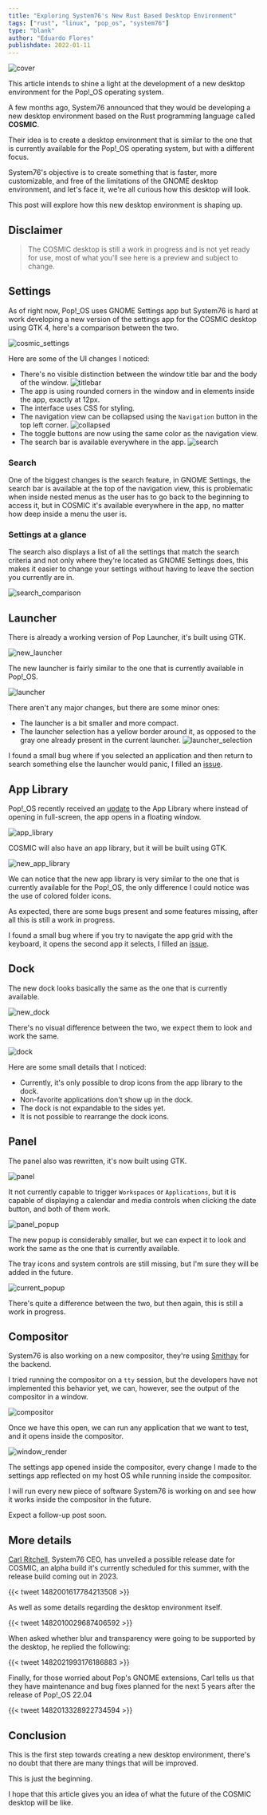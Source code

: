 ```yaml
---
title: "Exploring System76's New Rust Based Desktop Environment"
tags: ["rust", "linux", "pop_os", "system76"]
type: "blank"
author: "Eduardo Flores"
publishdate: 2022-01-11
---
```


![cover](/images/articles/linux/system76/rust-based-de/rust-based-de.png)

This article intends to shine a light at the development of a new desktop environment for the Pop!_OS operating system.

A few months ago, System76 announced that they would be developing a new desktop environment based on the Rust programming language called **COSMIC**. 

Their idea is to create a desktop environment that is similar to the one that is currently available for the Pop!_OS operating system, but with a different focus.

System76's objective is to create something that is faster, more customizable, and free of the limitations of the GNOME desktop environment, and let's face it, we're all curious how this desktop will look.

This post will explore how this new desktop environment is shaping up.

## Disclaimer

> The COSMIC desktop is still a work in progress and is not yet ready for use, most of what you'll see here is a preview and subject to change.

## Settings

As of right now, Pop!_OS uses GNOME Settings app but System76 is hard at work developing a new version of the settings app for the COSMIC desktop using GTK 4, here's a comparison between the two.

![cosmic_settings](/images/articles/linux/system76/rust-based-de/comparison.png "COSMIC Settings: Left, GNOME Settings: Right")

Here are some of the UI changes I noticed:
- There's no visible distinction between the window title bar and the body of the window.
![titlebar](/images/articles/linux/system76/rust-based-de/titlebar.png "Titlebar")
- The app is using rounded corners in the window and in elements inside the app, exactly at 12px.
- The interface uses CSS for styling.
- The navigation view can be collapsed using the `Navigation` button in the top left corner.
![collapsed](/images/articles/linux/system76/rust-based-de/collapsed.png "Collapsed")
- The toggle buttons are now using the same color as the navigation view.
- The search bar is available everywhere in the app.
![search](/images/articles/linux/system76/rust-based-de/search.png "Search")


### Search

One of the biggest changes is the search feature, in GNOME Settings, the search bar is available at the top of the navigation view, this is problematic when inside nested menus as the user has to go back to the beginning to access it, but in COSMIC it's available everywhere in the app, no matter how deep inside a menu the user is.

### Settings at a glance

The search also displays a list of all the settings that match the search criteria and not only where they're located as GNOME Settings does, this makes it easier to change your settings without having to leave the section you currently are in.

![search_comparison](/images/articles/linux/system76/rust-based-de/search_comparison.png "Search Comparison")

## Launcher

There is already a working version of Pop Launcher, it's built using GTK.

![new_launcher](/images/articles/linux/system76/rust-based-de/new_launcher.png "New Launcher")

The new launcher is fairly similar to the one that is currently available in Pop!_OS.

![launcher](/images/articles/linux/system76/rust-based-de/launcher.png "Current Launcher")

There aren't any major changes, but there are some minor ones:
- The launcher is a bit smaller and more compact.
- The launcher selection has a yellow border around it, as opposed to the gray one already present in the current launcher.
![launcher_selection](/images/articles/linux/system76/rust-based-de/launcher_selection.png "Launcher Selection")

I found a small bug where if you selected an application and then return to search something else the launcher would panic, I filled an [issue](https://github.com/pop-os/libcosmic/issues/9).

## App Library
Pop!_OS recently received an [update](https://blog.system76.com/post/670564272872488960/popos-2110-has-landed) to the App Library where instead of opening in full-screen, the app opens in a floating window.

![app_library](/images/articles/linux/system76/rust-based-de/app_library.png "Current App Library")

COSMIC will also have an app library, but it will be built using GTK.

![new_app_library](/images/articles/linux/system76/rust-based-de/new_app_library.png "New App Library")

We can notice that the new app library is very similar to the one that is currently available for the Pop!_OS, the only difference I could notice was the use of colored folder icons.

As expected, there are some bugs present and some features missing, after all this is still a work in progress.

I found a small bug where if you try to navigate the app grid with the keyboard, it opens the second app it selects, I filled an [issue](https://github.com/pop-os/libcosmic/issues/8).

## Dock
The new dock looks basically the same as the one that is currently available.

![new_dock](/images/articles/linux/system76/rust-based-de/new_dock.png "New Dock")

There's no visual difference between the two, we expect them to look and work the same.

![dock](/images/articles/linux/system76/rust-based-de/dock.png "Current Dock")

Here are some small details that I noticed:
- Currently, it's only possible to drop icons from the app library to the dock.
- Non-favorite applications don't show up in the dock.
- The dock is not expandable to the sides yet.
- It is not possible to rearrange the dock icons.

## Panel

The panel also was rewritten, it's now built using GTK.

![panel](/images/articles/linux/system76/rust-based-de/panel.png "Current Panel")

It not currently capable to trigger `Workspaces` or `Applications`, but it is capable of displaying a calendar and media controls when clicking the date button, and both of them work.

![panel_popup](/images/articles/linux/system76/rust-based-de/panel_popup.png "Panel Popup")

The new popup is considerably smaller, but we can expect it to look and work the same as the one that is currently available.

The tray icons and system controls are still missing, but I'm sure they will be added in the future.

![current_popup](/images/articles/linux/system76/rust-based-de/current_popup.png "Current Popup")

There's quite a difference between the two, but then again, this is still a work in progress.

## Compositor

System76 is also working on a new compositor, they're using [Smithay](https://smithay.github.io/) for the backend.

I tried running the compositor on a `tty` session, but the developers have not implemented this behavior yet, we can, however, see the output of the compositor in a window.

![compositor](/images/articles/linux/system76/rust-based-de/compositor.png "Compositor")

Once we have this open, we can run any application that we want to test, and it opens inside the compositor.

![window_render](/images/articles/linux/system76/rust-based-de/window_render.png "Window Render")

The settings app opened inside the compositor, every change I made to the settings app reflected on my host OS while running inside the compositor.

I will run every new piece of software System76 is working on and see how it works inside the compositor in the future. 

Expect a follow-up post soon.

## More details

[Carl Ritchell](https://twitter.com/carlrichell), System76 CEO, has unveiled a possible release date for COSMIC, an alpha build it's currently scheduled for this summer, with the release build coming out in 2023.

{{< tweet 1482001617784213508 >}}

As well as some details regarding the desktop environment itself.

{{< tweet 1482010029687406592 >}}

When asked whether blur and transparency were going to be supported by the desktop, he replied the following:

{{< tweet 1482021993176186883 >}}

Finally, for those worried about Pop's GNOME extensions, Carl tells us that they have maintenance and bug fixes planned for the next 5 years after the release of Pop!_OS 22.04

{{< tweet 1482013328922734594 >}}

## Conclusion

This is the first step towards creating a new desktop environment, there's no doubt that there are many things that will be improved. 

This is just the beginning.

I hope that this article gives you an idea of what the future of the COSMIC desktop will be like.
